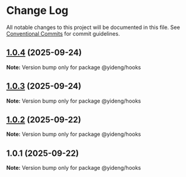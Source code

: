 # Change Log

All notable changes to this project will be documented in this file.
See [Conventional Commits](https://conventionalcommits.org) for commit guidelines.

## [1.0.4](https://github.com/meixizhou/yi-ai-monorepo/compare/@yideng/hooks@1.0.3...@yideng/hooks@1.0.4) (2025-09-24)

**Note:** Version bump only for package @yideng/hooks





## [1.0.3](https://github.com/meixizhou/yi-ai-monorepo/compare/@yideng/hooks@1.0.2...@yideng/hooks@1.0.3) (2025-09-24)

**Note:** Version bump only for package @yideng/hooks





## [1.0.2](https://github.com/meixizhou/yi-ai-monorepo/compare/@yideng/hooks@1.0.1...@yideng/hooks@1.0.2) (2025-09-22)

**Note:** Version bump only for package @yideng/hooks





## 1.0.1 (2025-09-22)

**Note:** Version bump only for package @yideng/hooks
